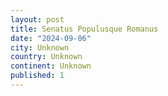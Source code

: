 ```yaml
---
layout: post
title: Senatus Populusque Romanus
date: "2024-09-06"
city: Unknown
country: Unknown
continent: Unknown
published: 1
---
```

